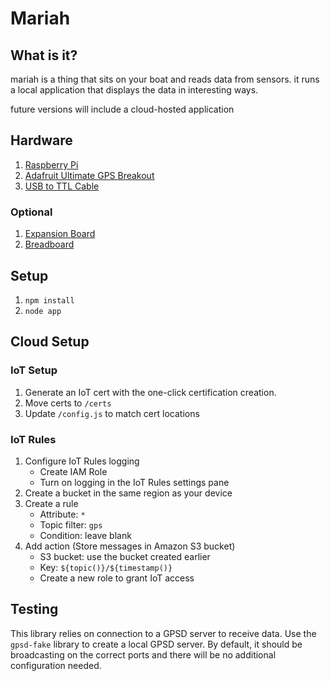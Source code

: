 # Mariah
## What is it?
mariah is a thing that sits on your boat and reads data from sensors. it runs a local application that displays the data in interesting ways.

future versions will include a cloud-hosted application

## Hardware
1. [Raspberry Pi](http://amzn.to/2CZ7Lzy)
1. [Adafruit Ultimate GPS Breakout](http://amzn.to/2CuXCcF)
1. [USB to TTL Cable](http://amzn.to/2CYqrzh)

### Optional
1. [Expansion Board](http://amzn.to/2COXpoP)
1. [Breadboard](http://amzn.to/2CI313j)

## Setup
1. `npm install`
1. `node app`

## Cloud Setup
### IoT Setup
1. Generate an IoT cert with the one-click certification creation.
1. Move certs to `/certs`
1. Update `/config.js` to match cert locations

### IoT Rules
1. Configure IoT Rules logging
	* Create IAM Role
	* Turn on logging in the IoT Rules settings pane
1. Create a bucket in the same region as your device
1. Create a rule
	* Attribute: `*`
	* Topic filter: `gps`
	* Condition: leave blank
1. Add action (Store messages in Amazon S3 bucket)
	* S3 bucket: use the bucket created earlier
	* Key: `${topic()}/${timestamp()}`
	* Create a new role to grant IoT access

## Testing
This library relies on connection to a GPSD server to receive data. Use the `gpsd-fake` library to create a local GPSD server. By default, it should be broadcasting on the correct ports and there will be no additional configuration needed.
